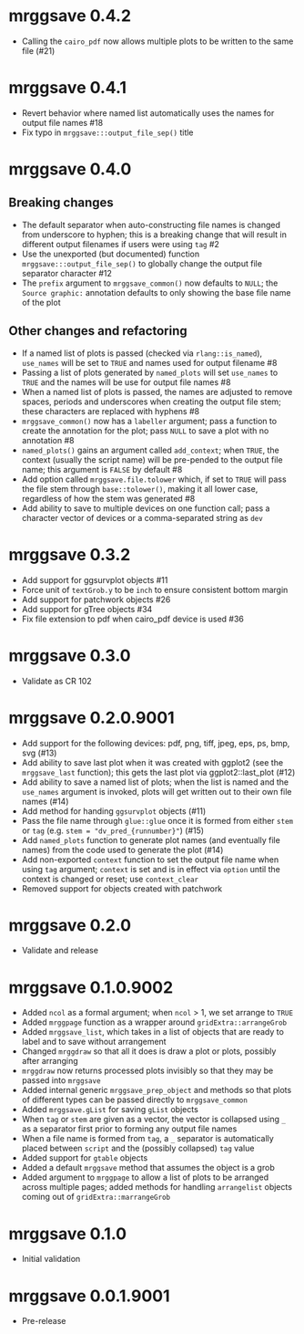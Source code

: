 # mrggsave 0.4.2

- Calling the `cairo_pdf` now allows multiple plots to be written to the same
  file (#21)

# mrggsave 0.4.1

- Revert behavior where named list automatically uses the names for output 
  file names #18
- Fix typo in `mrggsave:::output_file_sep()` title

# mrggsave 0.4.0 

## Breaking changes
- The default separator when auto-constructing file names is changed from 
  underscore to hyphen; this is a breaking change that will result in different
  output filenames if users were using `tag` #2
- Use the unexported (but documented) function `mrggsave:::output_file_sep()`
  to globally change the output file separator character #12
- The `prefix` argument to `mrggsave_common()` now defaults to `NULL`; the 
  `Source graphic:` annotation defaults to only showing the base file name 
  of the plot

## Other changes and refactoring

- If a named list of plots is passed (checked via `rlang::is_named`), `use_names` 
  will be set to `TRUE` and names used for output filename #8
- Passing a list of plots generated by `named_plots` will set `use_names` to 
  `TRUE` and the names will be use for output file names #8
- When a named list of plots is passed, the names are adjusted to remove
  spaces, periods and underscores when creating the output file stem; these
  characters are replaced with hyphens #8
- `mrggsave_common()` now has a `labeller` argument; pass a function to create
  the annotation for the plot; pass `NULL` to save a plot with no annotation #8
- `named_plots()` gains an argument called `add_context`; when `TRUE`, the 
  context (usually the script name) will be pre-pended to the output file name; 
  this argument is `FALSE` by default #8
- Add option called `mrggsave.file.tolower` which, if set to `TRUE` will pass
  the file stem through `base::tolower()`, making it all lower case, regardless
  of how the stem was generated #8
- Add ability to save to multiple devices on one function call; pass a character
  vector of devices or a comma-separated string as `dev`
  
# mrggsave 0.3.2
- Add support for ggsurvplot objects #11
- Force unit of `textGrob.y` to be `inch` to ensure consistent bottom margin
- Add support for patchwork objects #26
- Add support for gTree objects #34
- Fix file extension to pdf when cairo_pdf device is used #36

# mrggsave 0.3.0
- Validate as CR 102

# mrggsave 0.2.0.9001
- Add support for the following devices: pdf, png, tiff, jpeg, eps, ps, 
  bmp, svg (#13)
- Add ability to save last plot when it was created with ggplot2 (see the 
  `mrggsave_last` function); this gets the last plot via ggplot2::last_plot (#12)
- Add ability to save a named list of plots; when the list is named and 
  the `use_names` argument is invoked, plots will get written out to their
  own file names (#14)
- Add method for handing `ggsurvplot` objects (#11)
- Pass the file name through `glue::glue` once it is formed from either 
  `stem` or `tag` (e.g. `stem = "dv_pred_{runnumber}"`) (#15)
- Add `named_plots` function to generate plot names (and eventually file names)
  from the code used to generate the plot (#14)
- Add non-exported `context` function to set the output file name when 
  using `tag` argument; `context` is set and is in effect via `option` until
  the context is changed or reset; use `context_clear`
- Removed support for objects created with patchwork

# mrggsave 0.2.0
- Validate and release

# mrggsave 0.1.0.9002
- Added `ncol` as a formal argument; when `ncol` > 1, we set arrange to `TRUE`
- Added `mrggpage` function as a wrapper around `gridExtra::arrangeGrob`
- Added `mrggsave_list`, which takes in a list of objects that are ready 
to label and to save without arrangement
- Changed `mrggdraw` so that all it does is draw a plot or plots, 
possibly after arranging
- `mrggdraw` now returns processed plots invisibly so that they may 
be passed into `mrggsave`
- Added internal generic `mrggsave_prep_object` and methods so 
that plots of different types can be passed directly to `mrggsave_common`
- Added `mrggsave.gList` for saving `gList` objects
- When `tag` or `stem` are given as a vector, the vector is collapsed
using `_` as a separator first prior to forming any output file names
- When a file name is formed from `tag`, a `_` separator is automatically
placed between `script` and the (possibly collapsed) `tag` value
- Added support for `gtable` objects
- Added a default `mrggsave` method that assumes the object is a grob
- Added argument to `mrggpage` to allow a list of plots to be arranged
across multiple pages; added methods for handling `arrangelist` objects
coming out of `gridExtra::marrangeGrob`

# mrggsave 0.1.0
- Initial validation

# mrggsave 0.0.1.9001

- Pre-release
